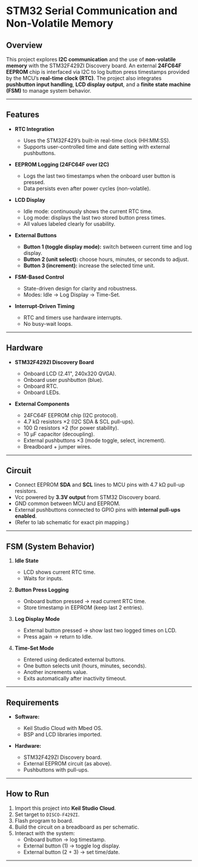 # STM32 Serial Communication and Non-Volatile Memory

## Overview
This project explores **I2C communication** and the use of **non-volatile memory** with the STM32F429ZI Discovery board. An external **24FC64F EEPROM** chip is interfaced via I2C to log button press timestamps provided by the MCU’s **real-time clock (RTC)**. The project also integrates **pushbutton input handling**, **LCD display output**, and a **finite state machine (FSM)** to manage system behavior.  

---

## Features
- **RTC Integration**
  - Uses the STM32F429’s built-in real-time clock (HH:MM:SS).  
  - Supports user-controlled time and date setting with external pushbuttons.  

- **EEPROM Logging (24FC64F over I2C)**
  - Logs the last two timestamps when the onboard user button is pressed.  
  - Data persists even after power cycles (non-volatile).  

- **LCD Display**
  - Idle mode: continuously shows the current RTC time.  
  - Log mode: displays the last two stored button press times.  
  - All values labeled clearly for usability.  

- **External Buttons**
  - **Button 1 (toggle display mode):** switch between current time and log display.  
  - **Button 2 (unit select):** choose hours, minutes, or seconds to adjust.  
  - **Button 3 (increment):** increase the selected time unit.  

- **FSM-Based Control**
  - State-driven design for clarity and robustness.  
  - Modes: Idle → Log Display → Time-Set.  

- **Interrupt-Driven Timing**
  - RTC and timers use hardware interrupts.  
  - No busy-wait loops.  

---

## Hardware
- **STM32F429ZI Discovery Board**  
  - Onboard LCD (2.41", 240x320 QVGA).  
  - Onboard user pushbutton (blue).  
  - Onboard RTC.  
  - Onboard LEDs.  

- **External Components**  
  - 24FC64F EEPROM chip (I2C protocol).  
  - 4.7 kΩ resistors ×2 (I2C SDA & SCL pull-ups).  
  - 100 Ω resistors ×2 (for power stability).  
  - 10 µF capacitor (decoupling).  
  - External pushbuttons ×3 (mode toggle, select, increment).  
  - Breadboard + jumper wires.  

---

## Circuit
- Connect EEPROM **SDA** and **SCL** lines to MCU pins with 4.7 kΩ pull-up resistors.  
- Vcc powered by **3.3V output** from STM32 Discovery board.  
- GND common between MCU and EEPROM.  
- External pushbuttons connected to GPIO pins with **internal pull-ups enabled**.  
- (Refer to lab schematic for exact pin mapping.)  

---

## FSM (System Behavior)
1. **Idle State**  
   - LCD shows current RTC time.  
   - Waits for inputs.  

2. **Button Press Logging**  
   - Onboard button pressed → read current RTC time.  
   - Store timestamp in EEPROM (keep last 2 entries).  

3. **Log Display Mode**  
   - External button pressed → show last two logged times on LCD.  
   - Press again → return to Idle.  

4. **Time-Set Mode**  
   - Entered using dedicated external buttons.  
   - One button selects unit (hours, minutes, seconds).  
   - Another increments value.  
   - Exits automatically after inactivity timeout.  

---

## Requirements
- **Software:**  
  - Keil Studio Cloud with Mbed OS.  
  - BSP and LCD libraries imported.  

- **Hardware:**  
  - STM32F429ZI Discovery board.  
  - External EEPROM circuit (as above).  
  - Pushbuttons with pull-ups.  

---

## How to Run
1. Import this project into **Keil Studio Cloud**.  
2. Set target to `DISCO-F429ZI`.  
3. Flash program to board.  
4. Build the circuit on a breadboard as per schematic.  
5. Interact with the system:  
   - Onboard button → log timestamp.  
   - External button (1) → toggle log display.  
   - External button (2 + 3) → set time/date.  

---

